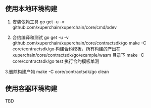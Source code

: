 ## 使用本地环境构建
1. 安装依赖工具
    go get -u -v github.com/xuperchain/xuperchain/core/cmd/xdev

2. 合约编译和测试
   go get -u -v github.com/xuperchain/xuperchain/core/contractsdk/go
   make -C core/contractsdk/go 构建合约模板，所有构建的产出在  xuperchain/core/contractsdk/go/example/wasm 目录下
   make -C core/contractsdk/go test 执行合约模板单测
   
3.删除构建产物
    make -C core/contractsdk/go clean

## 使用容器环境构建
TBD

